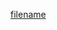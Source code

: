 <script src="index.js"></script>

[filename](https://raw.githubusercontent.com/gadhagod/pyrule-compendium/master/README.md ':include :type=md')